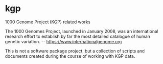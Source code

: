 # kgp
1000 Genome Project (KGP) related works

The 1000 Genomes Project, launched in January 2008, was an international research effort to establish by far the most detailed catalogue of human genetic variation. -- https://www.internationalgenome.org

This is not a software package project, but a collection of scripts and documents created during the course of working with KGP data.
